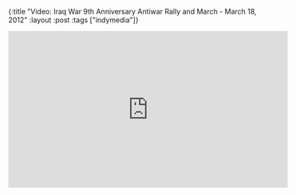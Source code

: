 {:title "Video: Iraq War 9th Anniversary Antiwar Rally and March - March 18, 2012"
:layout :post
:tags  ["indymedia"]}

<iframe width="560" height="315" src="http://www.youtube.com/embed/0a5K_yYusuI" frameborder="0" allowfullscreen></iframe>
